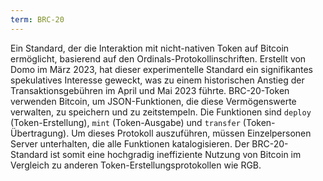 ```yaml
---
term: BRC-20
---
```


Ein Standard, der die Interaktion mit nicht-nativen Token auf Bitcoin ermöglicht, basierend auf den Ordinals-Protokollinschriften. Erstellt von Domo im März 2023, hat dieser experimentelle Standard ein signifikantes spekulatives Interesse geweckt, was zu einem historischen Anstieg der Transaktionsgebühren im April und Mai 2023 führte. BRC-20-Token verwenden Bitcoin, um JSON-Funktionen, die diese Vermögenswerte verwalten, zu speichern und zu zeitstempeln. Die Funktionen sind `deploy` (Token-Erstellung), `mint` (Token-Ausgabe) und `transfer` (Token-Übertragung). Um dieses Protokoll auszuführen, müssen Einzelpersonen Server unterhalten, die alle Funktionen katalogisieren. Der BRC-20-Standard ist somit eine hochgradig ineffiziente Nutzung von Bitcoin im Vergleich zu anderen Token-Erstellungsprotokollen wie RGB.